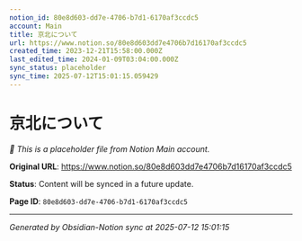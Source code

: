 ```yaml
---
notion_id: 80e8d603-dd7e-4706-b7d1-6170af3ccdc5
account: Main
title: 京北について
url: https://www.notion.so/80e8d603dd7e4706b7d16170af3ccdc5
created_time: 2023-12-21T15:58:00.000Z
last_edited_time: 2024-01-09T03:04:00.000Z
sync_status: placeholder
sync_time: 2025-07-12T15:01:15.059429
---
```


# 京北について

*🔄 This is a placeholder file from Notion Main account.*

**Original URL**: https://www.notion.so/80e8d603dd7e4706b7d16170af3ccdc5

**Status**: Content will be synced in a future update.

**Page ID**: `80e8d603-dd7e-4706-b7d1-6170af3ccdc5`

---

*Generated by Obsidian-Notion sync at 2025-07-12 15:01:15*
